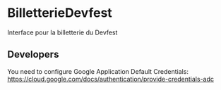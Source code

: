 # BilletterieDevfest

Interface pour la billetterie du Devfest

## Developers

You need to configure Google Application Default Credentials: https://cloud.google.com/docs/authentication/provide-credentials-adc
